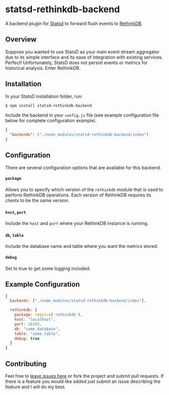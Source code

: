 statsd-rethinkdb-backend
======================

A backend plugin for [Statsd](https://github.com/etsy/statsd/) to forward
flush events to [RethinkDB](http://www.rethinkdb.com/).

## Overview

Suppose you wanted to use StatsD as your main event stream aggregator due
to its simple interface and its ease of integration with existing services.
Perfect! Unfortunately, StatsD does not persist events or metrics for
historical analysis. Enter RethinkDB.

## Installation

In your StatsD installation folder, run:

```bash
$ npm install statsd-rethinkdb-backend
```

Include the backend in your `config.js` file (see example configuration file below
for complete configuration example).

```json
{
  "backends": ["./node_modules/statsd-rethinkdb-backend/index"]
}
```

## Configuration

There are several configuration options that are available for this backend.

#### `package`

Allows you to specify which version of the `rethinkdb` module that is used to
perform RethinkDB operations. Each version of RethinkDB requires its clients to
be the same version.

#### `host`, `port`

Include the `host` and `port` where your RethinkDB instance is running.

#### `db`, `table`

Include the database name and table where you want the metrics stored.

#### `debug`

Set to true to get some logging included.

## Example Configuration

```js
{
  backends: ["./node_modules/statsd-rethinkdb-backend/index"],

  rethinkdb: {
    package: require('rethinkdb'),
    host: "localhost",
    port: 28105,
    db: "some_database",
    table: "some_table",
    debug: true
  }
}
```

## Contributing

Feel free to [leave issues here](https://gitlab.com/joshgummersall/statsd-rethinkdb-backend/issues)
or fork the project and submit pull requests. If there is a feature you would like added
just submit an issue describing the feature and I will do my best.
